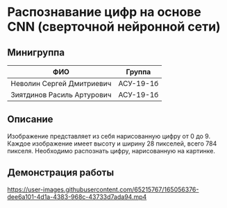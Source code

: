 # Распознавание цифр на основе CNN (сверточной нейронной сети)
## Минигруппа
| ФИО                          | Группа             |
| -------------                |:------------------:|
| Неволин Сергей Дмитриевич    | АСУ-19-1б          |
| Зиятдинов Расиль Артурович   | АСУ-19-1б          |
## Описание
Изображение представляет из себя нарисованную цифру от 0 до 9. Каждое изображение имеет высоту и ширину 28 пикселей, всего 784 пикселя. Необходимо распознать цифру, нарисованную на картинке.
## Демонстрация работы
https://user-images.githubusercontent.com/65215767/165056376-dee6a101-4d1a-4383-968c-43733d7ada94.mp4

